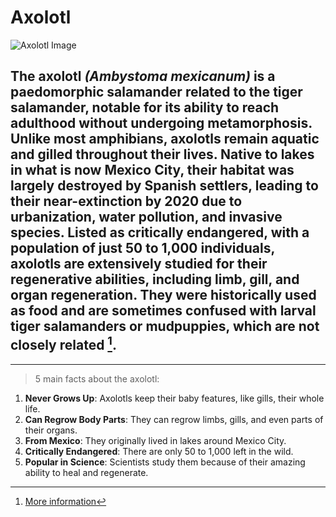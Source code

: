 # Axolotl

![Axolotl Image](https://upload.wikimedia.org/wikipedia/commons/f/f6/AxolotlBE.jpg)

## **The axolotl** _(Ambystoma mexicanum)_ is a paedomorphic salamander related to the tiger salamander, notable for its ability to reach adulthood without undergoing metamorphosis. Unlike most amphibians, axolotls remain aquatic and gilled throughout their lives. Native to lakes in what is now Mexico City, their habitat was largely destroyed by Spanish settlers, leading to their near-extinction by 2020 due to urbanization, water pollution, and invasive species. Listed as critically endangered, with a population of just 50 to 1,000 individuals, axolotls are extensively studied for their regenerative abilities, including limb, gill, and organ regeneration. They were historically used as food and are sometimes confused with larval tiger salamanders or mudpuppies, which are not closely related [^1].

---

> 5 main facts about the axolotl:

1. **Never Grows Up**: Axolotls keep their baby features, like gills, their whole life.
2. **Can Regrow Body Parts**: They can regrow limbs, gills, and even parts of their organs.
3. **From Mexico**: They originally lived in lakes around Mexico City.
4. **Critically Endangered**: There are only 50 to 1,000 left in the wild.
5. **Popular in Science**: Scientists study them because of their amazing ability to heal and regenerate.

[^1]: [More information](https://en.wikipedia.org/wiki/Axolotl)
